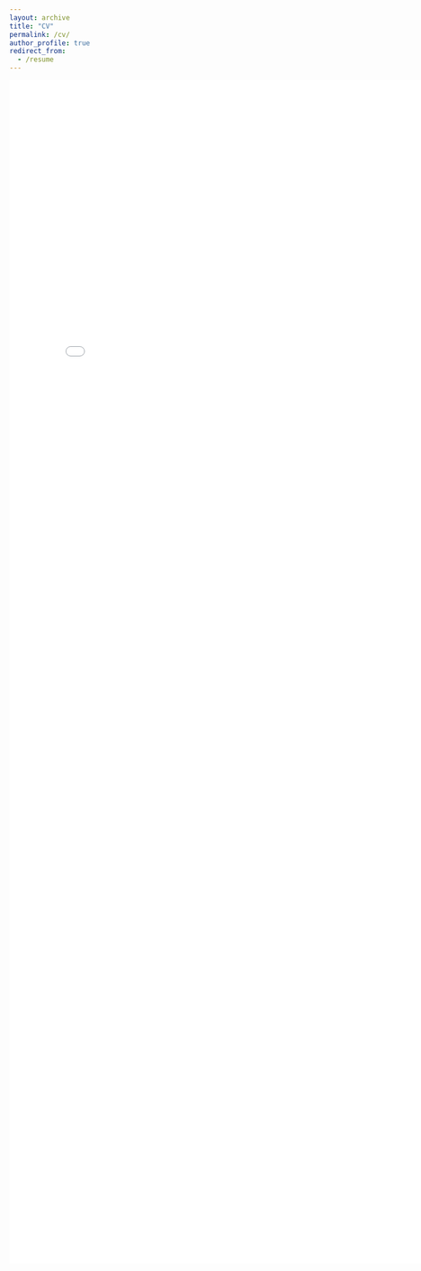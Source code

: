 ```yaml
---
layout: archive
title: "CV"
permalink: /cv/
author_profile: true
redirect_from:
  - /resume
---
```


<embed src="../files/resume_may2023.pdf" width="800px" height="2100px" />

<!-- {% include base_path %}
{% for post in site.pages %}
  {% include archive-single.html %}
{% endfor %} -->